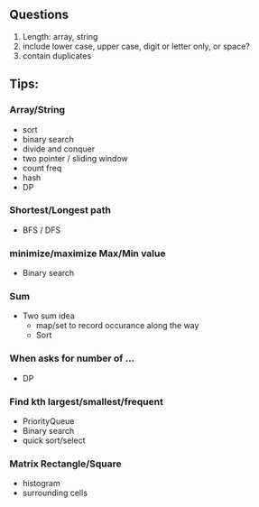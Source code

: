 ## Questions

1. Length: array, string
2. include lower case, upper case, digit or letter only, or space?
3. contain duplicates





## Tips:



### Array/String

+ sort
+ binary search
+ divide and conquer
+ two pointer / sliding window
+ count freq
+ hash
+ DP

### Shortest/Longest path

+ BFS / DFS



### minimize/maximize Max/Min value

+ Binary search



### Sum

+ Two sum idea
  + map/set to record occurance along the way
  + Sort


### When asks for number of ...

+ DP

### Find kth largest/smallest/frequent

+ PriorityQueue
+ Binary search
+ quick sort/select

### Matrix Rectangle/Square 

+ histogram
+ surrounding cells

